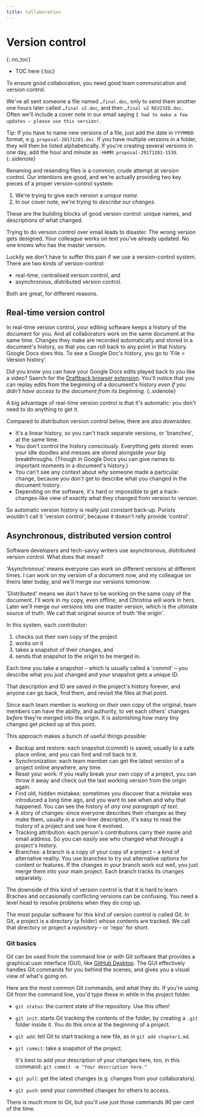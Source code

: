 ```yaml
---
title: Collaboration
---
```


# Version control
{:.no_toc}

* TOC here
{:toc}

To ensure good collaboration, you need good team communication and version control.

We've all sent someone a file named `…final.doc`, only to send them another one hours later called `…final v2.doc`, and then `…final v2 REVISED.doc`. Often we'll include a cover note in our email saying `I had to make a few updates – please use this version!`.

Tip: If you have to name new versions of a file, just add the date in `YYYMMDD` format, e.g. `proposal-20171201.doc`. If you have multiple versions in a folder, they will then be listed alphabetically. If you're creating several versions in one day, add the hour and minute as `-HHMM`: `proposal-20171201-1530`.
{:.sidenote}

Renaming and resending files is a common, crude attempt at version control. Our intentions are good, and we're actually providing two key pieces of a proper version-control system:

1. We're trying to give each version a *unique name*.
2. In our cover note, we're trying to *describe our changes*.

These are the building blocks of good version control: unique names, and descriptions of what changed.

Trying to do version control over email leads to disaster. The wrong version gets designed. Your colleague works on text you've already updated. No one knows who has the master version.

Luckily we don't have to suffer this pain if we use a version-control system. There are two kinds of version-control:

- real-time, centralised version control, and
- asynchronous, distributed version control.

Both are great, for different reasons.

## Real-time version control

In real-time version control, your editing software keeps a history of the document for you. And all collaborators work on the same document at the same time. Changes they make are recorded automatically and stored in a document's history, so that you can roll back to any point in that history. Google Docs does this. To see a Google Doc's history, you go to 'File > Version history'.

Did you know you can have your Google Docs edits played back to you like a video? Saerch for the [Draftback browser extension](https://bit.ly/draftback-ext). You'll notice that you can replay edits from the beginning of a document's history *even if you didn't have access to the document from its beginning.*
{:.sidenote}

A big advantage of real-time version control is that it's automatic: you don't need to do anything to get it.

Compared to distribution version control below, there are also downsides:

- It's a linear history, so you can't track separate versions, or 'branches', at the same time.
- You don't control the history consciously. Everything gets stored: even your idle doodles and messes are stored alongside your big breakthroughs. (Though in Google Docs you can give names to important moments in a document's history.)
- You can't see any context about *why* someone made a particular change, because you don't get to describe what you changed in the document history.
- Depending on the software, it's hard or impossible to get a track-changes-like view of exactly what they changed from version to version.

So automatic version history is really just constant back-up. Purists wouldn't call it 'version control', because it doesn't relly provide 'control'.

## Asynchronous, distributed version control

Software developers and tech-savvy writers use asynchronous, distributed  version control. What does that mean? 

'Asynchronous' means everyone can work on different versions at different times. I can work on my version of a document now, and my colleague on theirs later today, and we'll merge our versions tomorrow.

'Distributed' means we don't have to be working on the same copy of the document. I'll work in my copy, even offline, and Christina will work in hers. Later we'll merge our versions into one master version, which is the ultimate source of truth. We call that original source of truth 'the origin'.

In this system, each contributor:

1. checks out their own copy of the project
2. works on it
3. takes a snapshot of their changes, and
4. sends that snapshot to the origin to be merged in.

Each time you take a snapshot – which is usually called a 'commit' – you describe what you just changed and your snapshot gets a unique ID.

That description and ID are saved in the project's history forever, and anyone can go back, find them, and revisit the files at that point.

Since each team member is working on *their own copy* of the original, team members can have the ability, and authority, to vet each others' changes *before* they're merged into the origin. It is astonishing how many tiny changes get picked up at this point.

This approach makes a bunch of useful things possible:

- Backup and restore: each snapshot (commit) is saved, usually to a safe place online, and you can find and roll back to it.
- Synchronization: each team member can get the latest version of a project online anywhere, any time.
- Reset your work: if you really break your own copy of a project, you can throw it away and check out the last working version from the origin again.
- Find old, hidden mistakes: sometimes you discover that a mistake was introduced a long time ago, and you want to see when and why that happened. You can see the history of *any one paragraph of text*.
- A story of changes: since everyone describes their changes as they make them, usually in a one-liner description, it's easy to read the history of a project and see how it evolved.
- Tracking attribution: each person's contributions carry their name and email address. So you can easily see who changed what through a project's history.
- Branches: a branch is a copy of your copy of a project – a kind of alternative reality. You use branches to try out alternative options for content or features. If the changes in your branch work out well, you just merge them into your main project. Each branch tracks its changes separately.

The downside of this kind of version control is that it is hard to learn. Braches and occasionally conflicting versions can be confusing. You need a level head to resolve problems when they do crop up.

The most popular software for this kind of version control is called Git. In Git, a project is a directory (a folder) whose contents are tracked. We call that directory or project a *repository* – or 'repo' for short.

### Git basics

Git can be used from the command line or with Git software that provides a graphical user interface (GUI), like [GitHub Desktop](https://desktop.github.com/). The GUI effectively handles Git commands for you behind the scenes, and gives you a visual view of what's going on.

Here are the most common Git commands, and what they do. If you're using Git from the command line, you'd type these in while in the project folder.

- `git status`: the current state of the repository. Use this often!
- `git init`: starts Git tracking the contents of the folder, by creating a `.git` folder inside it. You do this once at the beginning of a project.
- `git add`: tell Git to start tracking a new file, as in `git add chapter1.md`.
- `git commit`: take a snapshot of the project.

   It's best to add your description of your changes here, too, in this command: `git commit -m "Your description here."`

- `git pull`: get the latest changes (e.g. changes from your collaborators).
- `git push`: send your committed changes for others to access.

There is much more to Git, but you'll use just those commands 90 per cent of the time.
